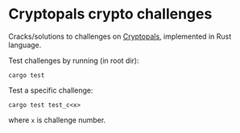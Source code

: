 # Cryptopals crypto challenges

Cracks/solutions to challenges on [Cryptopals](https://cryptopals.com/), implemented in Rust language.

Test challenges by running (in root dir):
```
cargo test
```

Test a specific challenge:
```
cargo test test_c<x>
```
where `x` is challenge number.